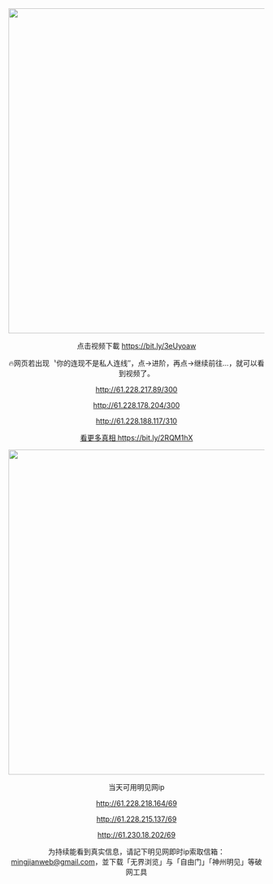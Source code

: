 <div align="center"><a href="http://61.228.178.204/300"><IMG SRC="https://github.com/gofanben/gm/blob/master/img-2/swspip.jpg" width=640></a>

点击视频下載 https://bit.ly/3eUyoaw

🔥网页若出现〝你的连现不是私人连线″，点→进阶，再点→继续前往...，就可以看到视频了。		
 
http://61.228.217.89/300

http://61.228.178.204/300

http://61.228.188.117/310

<div align=center><a href="https://bit.ly/2RQM1hX"> 看更多真相 https://bit.ly/2RQM1hX </a></div><p>
 
<div align="center"><a href="http://61.230.18.202/69"><IMG SRC="https://github.com/gofanben/gm/blob/master/img-2/minjen.jpg" width=640></a>
 
当天可用明见网ip

http://61.228.218.164/69

http://61.228.215.137/69

http://61.230.18.202/69

为持续能看到真实信息，请記下明见网即时ip索取信箱：mingjianweb@gmail.com，並下载「无界浏览」与「自由门」「神州明见」等破网工具



